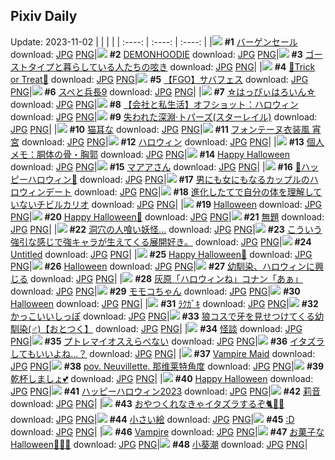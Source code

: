 ## Pixiv Daily
Update: 2023-11-02
|      |      |      |
| :----: | :----: | :----: |
|![](https://pixiv.microyu.workers.dev/c/240x480/img-master/img/2023/10/31/06/00/13/112996609_p0_master1200.jpg) **#1** [バーゲンセール](https://www.pixiv.net/artworks/112996609) download: [JPG](https://pixiv.microyu.workers.dev/img-original/img/2023/10/31/06/00/13/112996609_p0.jpg) [PNG](https://pixiv.microyu.workers.dev/img-original/img/2023/10/31/06/00/13/112996609_p0.png)|![](https://pixiv.microyu.workers.dev/c/240x480/img-master/img/2023/10/31/00/00/06/112988474_p0_master1200.jpg) **#2** [DEMONHOODIE](https://www.pixiv.net/artworks/112988474) download: [JPG](https://pixiv.microyu.workers.dev/img-original/img/2023/10/31/00/00/06/112988474_p0.jpg) [PNG](https://pixiv.microyu.workers.dev/img-original/img/2023/10/31/00/00/06/112988474_p0.png)|![](https://pixiv.microyu.workers.dev/c/240x480/img-master/img/2023/10/31/22/22/53/113022169_p0_master1200.jpg) **#3** [ゴーストタイプと暮らしている人たちの呟き](https://www.pixiv.net/artworks/113022169) download: [JPG](https://pixiv.microyu.workers.dev/img-original/img/2023/10/31/22/22/53/113022169_p0.jpg) [PNG](https://pixiv.microyu.workers.dev/img-original/img/2023/10/31/22/22/53/113022169_p0.png)|
|![](https://pixiv.microyu.workers.dev/c/240x480/img-master/img/2023/10/31/00/00/45/112988690_p0_master1200.jpg) **#4** [🎃Trick or Treat🎃](https://www.pixiv.net/artworks/112988690) download: [JPG](https://pixiv.microyu.workers.dev/img-original/img/2023/10/31/00/00/45/112988690_p0.jpg) [PNG](https://pixiv.microyu.workers.dev/img-original/img/2023/10/31/00/00/45/112988690_p0.png)|![](https://pixiv.microyu.workers.dev/c/240x480/img-master/img/2023/10/31/00/18/05/112990078_p0_master1200.jpg) **#5** [【FGO】サバフェス](https://www.pixiv.net/artworks/112990078) download: [JPG](https://pixiv.microyu.workers.dev/img-original/img/2023/10/31/00/18/05/112990078_p0.jpg) [PNG](https://pixiv.microyu.workers.dev/img-original/img/2023/10/31/00/18/05/112990078_p0.png)|![](https://pixiv.microyu.workers.dev/c/240x480/img-master/img/2023/10/31/00/00/46/112988692_p0_master1200.jpg) **#6** [スペと兵長9](https://www.pixiv.net/artworks/112988692) download: [JPG](https://pixiv.microyu.workers.dev/img-original/img/2023/10/31/00/00/46/112988692_p0.jpg) [PNG](https://pixiv.microyu.workers.dev/img-original/img/2023/10/31/00/00/46/112988692_p0.png)|
|![](https://pixiv.microyu.workers.dev/c/240x480/img-master/img/2023/10/31/18/32/21/113011373_p0_master1200.jpg) **#7** [☆はっぴぃはろいん☆](https://www.pixiv.net/artworks/113011373) download: [JPG](https://pixiv.microyu.workers.dev/img-original/img/2023/10/31/18/32/21/113011373_p0.jpg) [PNG](https://pixiv.microyu.workers.dev/img-original/img/2023/10/31/18/32/21/113011373_p0.png)|![](https://pixiv.microyu.workers.dev/c/240x480/img-master/img/2023/10/31/12/00/19/113002359_p0_master1200.jpg) **#8** [【会社と私生活】オフショット：ハロウィン](https://www.pixiv.net/artworks/113002359) download: [JPG](https://pixiv.microyu.workers.dev/img-original/img/2023/10/31/12/00/19/113002359_p0.jpg) [PNG](https://pixiv.microyu.workers.dev/img-original/img/2023/10/31/12/00/19/113002359_p0.png)|![](https://pixiv.microyu.workers.dev/c/240x480/img-master/img/2023/10/31/01/19/08/112992279_p0_master1200.jpg) **#9** [失われた深淵·トパーズ(スターレイル)](https://www.pixiv.net/artworks/112992279) download: [JPG](https://pixiv.microyu.workers.dev/img-original/img/2023/10/31/01/19/08/112992279_p0.jpg) [PNG](https://pixiv.microyu.workers.dev/img-original/img/2023/10/31/01/19/08/112992279_p0.png)|
|![](https://pixiv.microyu.workers.dev/c/240x480/img-master/img/2023/10/31/00/55/04/112991451_p0_master1200.jpg) **#10** [猫耳な](https://www.pixiv.net/artworks/112991451) download: [JPG](https://pixiv.microyu.workers.dev/img-original/img/2023/10/31/00/55/04/112991451_p0.jpg) [PNG](https://pixiv.microyu.workers.dev/img-original/img/2023/10/31/00/55/04/112991451_p0.png)|![](https://pixiv.microyu.workers.dev/c/240x480/img-master/img/2023/10/31/00/00/25/112988602_p0_master1200.jpg) **#11** [フォンテーヌ衣装風 宵宮](https://www.pixiv.net/artworks/112988602) download: [JPG](https://pixiv.microyu.workers.dev/img-original/img/2023/10/31/00/00/25/112988602_p0.jpg) [PNG](https://pixiv.microyu.workers.dev/img-original/img/2023/10/31/00/00/25/112988602_p0.png)|![](https://pixiv.microyu.workers.dev/c/240x480/img-master/img/2023/10/31/21/38/48/113019818_p0_master1200.jpg) **#12** [ハロウィン](https://www.pixiv.net/artworks/113019818) download: [JPG](https://pixiv.microyu.workers.dev/img-original/img/2023/10/31/21/38/48/113019818_p0.jpg) [PNG](https://pixiv.microyu.workers.dev/img-original/img/2023/10/31/21/38/48/113019818_p0.png)|
|![](https://pixiv.microyu.workers.dev/c/240x480/img-master/img/2023/10/31/07/00/11/112997470_p0_master1200.jpg) **#13** [個人メモ：胴体の骨・胸郭](https://www.pixiv.net/artworks/112997470) download: [JPG](https://pixiv.microyu.workers.dev/img-original/img/2023/10/31/07/00/11/112997470_p0.jpg) [PNG](https://pixiv.microyu.workers.dev/img-original/img/2023/10/31/07/00/11/112997470_p0.png)|![](https://pixiv.microyu.workers.dev/c/240x480/img-master/img/2023/10/31/00/14/27/112989904_p0_master1200.jpg) **#14** [Happy Halloween](https://www.pixiv.net/artworks/112989904) download: [JPG](https://pixiv.microyu.workers.dev/img-original/img/2023/10/31/00/14/27/112989904_p0.jpg) [PNG](https://pixiv.microyu.workers.dev/img-original/img/2023/10/31/00/14/27/112989904_p0.png)|![](https://pixiv.microyu.workers.dev/c/240x480/img-master/img/2023/11/01/00/00/47/113027725_p0_master1200.jpg) **#15** [マアアさん](https://www.pixiv.net/artworks/113027725) download: [JPG](https://pixiv.microyu.workers.dev/img-original/img/2023/11/01/00/00/47/113027725_p0.jpg) [PNG](https://pixiv.microyu.workers.dev/img-original/img/2023/11/01/00/00/47/113027725_p0.png)|
|![](https://pixiv.microyu.workers.dev/c/240x480/img-master/img/2023/11/01/00/00/49/113027730_p0_master1200.jpg) **#16** [🎃ハッピーハロウィン🎃](https://www.pixiv.net/artworks/113027730) download: [JPG](https://pixiv.microyu.workers.dev/img-original/img/2023/11/01/00/00/49/113027730_p0.jpg) [PNG](https://pixiv.microyu.workers.dev/img-original/img/2023/11/01/00/00/49/113027730_p0.png)|![](https://pixiv.microyu.workers.dev/c/240x480/img-master/img/2023/10/31/00/02/09/112988984_p0_master1200.jpg) **#17** [男にも女にもなるカップルのハロウィンデート](https://www.pixiv.net/artworks/112988984) download: [JPG](https://pixiv.microyu.workers.dev/img-original/img/2023/10/31/00/02/09/112988984_p0.jpg) [PNG](https://pixiv.microyu.workers.dev/img-original/img/2023/10/31/00/02/09/112988984_p0.png)|![](https://pixiv.microyu.workers.dev/c/240x480/img-master/img/2023/10/31/00/02/25/112989025_p0_master1200.jpg) **#18** [進化したてで自分の体を理解していないチビルカリオ](https://www.pixiv.net/artworks/112989025) download: [JPG](https://pixiv.microyu.workers.dev/img-original/img/2023/10/31/00/02/25/112989025_p0.jpg) [PNG](https://pixiv.microyu.workers.dev/img-original/img/2023/10/31/00/02/25/112989025_p0.png)|
|![](https://pixiv.microyu.workers.dev/c/240x480/img-master/img/2023/10/31/00/00/12/112988531_p0_master1200.jpg) **#19** [Halloween](https://www.pixiv.net/artworks/112988531) download: [JPG](https://pixiv.microyu.workers.dev/img-original/img/2023/10/31/00/00/12/112988531_p0.jpg) [PNG](https://pixiv.microyu.workers.dev/img-original/img/2023/10/31/00/00/12/112988531_p0.png)|![](https://pixiv.microyu.workers.dev/c/240x480/img-master/img/2023/10/31/21/09/29/113018348_p0_master1200.jpg) **#20** [Happy Halloween🎃](https://www.pixiv.net/artworks/113018348) download: [JPG](https://pixiv.microyu.workers.dev/img-original/img/2023/10/31/21/09/29/113018348_p0.jpg) [PNG](https://pixiv.microyu.workers.dev/img-original/img/2023/10/31/21/09/29/113018348_p0.png)|![](https://pixiv.microyu.workers.dev/c/240x480/img-master/img/2023/10/31/06/55/15/112997342_p0_master1200.jpg) **#21** [無題](https://www.pixiv.net/artworks/112997342) download: [JPG](https://pixiv.microyu.workers.dev/img-original/img/2023/10/31/06/55/15/112997342_p0.jpg) [PNG](https://pixiv.microyu.workers.dev/img-original/img/2023/10/31/06/55/15/112997342_p0.png)|
|![](https://pixiv.microyu.workers.dev/c/240x480/img-master/img/2023/10/31/02/42/07/112994099_p0_master1200.jpg) **#22** [洞穴の人喰い妖怪...](https://www.pixiv.net/artworks/112994099) download: [JPG](https://pixiv.microyu.workers.dev/img-original/img/2023/10/31/02/42/07/112994099_p0.jpg) [PNG](https://pixiv.microyu.workers.dev/img-original/img/2023/10/31/02/42/07/112994099_p0.png)|![](https://pixiv.microyu.workers.dev/c/240x480/img-master/img/2023/11/01/09/27/36/113038502_p0_master1200.jpg) **#23** [こういう強引な感じで強キャラが生えてくる展開好き。](https://www.pixiv.net/artworks/113038502) download: [JPG](https://pixiv.microyu.workers.dev/img-original/img/2023/11/01/09/27/36/113038502_p0.jpg) [PNG](https://pixiv.microyu.workers.dev/img-original/img/2023/11/01/09/27/36/113038502_p0.png)|![](https://pixiv.microyu.workers.dev/c/240x480/img-master/img/2023/11/01/00/09/21/113028466_p0_master1200.jpg) **#24** [Untitled](https://www.pixiv.net/artworks/113028466) download: [JPG](https://pixiv.microyu.workers.dev/img-original/img/2023/11/01/00/09/21/113028466_p0.jpg) [PNG](https://pixiv.microyu.workers.dev/img-original/img/2023/11/01/00/09/21/113028466_p0.png)|
|![](https://pixiv.microyu.workers.dev/c/240x480/img-master/img/2023/10/31/19/11/32/113012961_p0_master1200.jpg) **#25** [Happy Halloween🎃](https://www.pixiv.net/artworks/113012961) download: [JPG](https://pixiv.microyu.workers.dev/img-original/img/2023/10/31/19/11/32/113012961_p0.jpg) [PNG](https://pixiv.microyu.workers.dev/img-original/img/2023/10/31/19/11/32/113012961_p0.png)|![](https://pixiv.microyu.workers.dev/c/240x480/img-master/img/2023/10/31/21/31/45/113019463_p0_master1200.jpg) **#26** [Halloween](https://www.pixiv.net/artworks/113019463) download: [JPG](https://pixiv.microyu.workers.dev/img-original/img/2023/10/31/21/31/45/113019463_p0.jpg) [PNG](https://pixiv.microyu.workers.dev/img-original/img/2023/10/31/21/31/45/113019463_p0.png)|![](https://pixiv.microyu.workers.dev/c/240x480/img-master/img/2023/10/31/00/02/21/112989017_p0_master1200.jpg) **#27** [幼馴染、ハロウィンに興じる](https://www.pixiv.net/artworks/112989017) download: [JPG](https://pixiv.microyu.workers.dev/img-original/img/2023/10/31/00/02/21/112989017_p0.jpg) [PNG](https://pixiv.microyu.workers.dev/img-original/img/2023/10/31/00/02/21/112989017_p0.png)|
|![](https://pixiv.microyu.workers.dev/c/240x480/img-master/img/2023/10/31/13/55/48/113002369_p0_master1200.jpg) **#28** [灰原「ハロウィンね」コナン「あぁ」](https://www.pixiv.net/artworks/113002369) download: [JPG](https://pixiv.microyu.workers.dev/img-original/img/2023/10/31/13/55/48/113002369_p0.jpg) [PNG](https://pixiv.microyu.workers.dev/img-original/img/2023/10/31/13/55/48/113002369_p0.png)|![](https://pixiv.microyu.workers.dev/c/240x480/img-master/img/2023/11/01/00/00/38/113027691_p0_master1200.jpg) **#29** [モモコちゃん](https://www.pixiv.net/artworks/113027691) download: [JPG](https://pixiv.microyu.workers.dev/img-original/img/2023/11/01/00/00/38/113027691_p0.jpg) [PNG](https://pixiv.microyu.workers.dev/img-original/img/2023/11/01/00/00/38/113027691_p0.png)|![](https://pixiv.microyu.workers.dev/c/240x480/img-master/img/2023/10/31/20/25/42/113016121_p0_master1200.jpg) **#30** [Halloween](https://www.pixiv.net/artworks/113016121) download: [JPG](https://pixiv.microyu.workers.dev/img-original/img/2023/10/31/20/25/42/113016121_p0.jpg) [PNG](https://pixiv.microyu.workers.dev/img-original/img/2023/10/31/20/25/42/113016121_p0.png)|
|![](https://pixiv.microyu.workers.dev/c/240x480/img-master/img/2023/11/01/00/24/35/113029153_p0_master1200.jpg) **#31** [ﾗｸｶﾞｷ](https://www.pixiv.net/artworks/113029153) download: [JPG](https://pixiv.microyu.workers.dev/img-original/img/2023/11/01/00/24/35/113029153_p0.jpg) [PNG](https://pixiv.microyu.workers.dev/img-original/img/2023/11/01/00/24/35/113029153_p0.png)|![](https://pixiv.microyu.workers.dev/c/240x480/img-master/img/2023/10/31/23/42/14/113026351_p0_master1200.jpg) **#32** [かっこいいしっぽ](https://www.pixiv.net/artworks/113026351) download: [JPG](https://pixiv.microyu.workers.dev/img-original/img/2023/10/31/23/42/14/113026351_p0.jpg) [PNG](https://pixiv.microyu.workers.dev/img-original/img/2023/10/31/23/42/14/113026351_p0.png)|![](https://pixiv.microyu.workers.dev/c/240x480/img-master/img/2023/11/01/12/00/13/113041250_p0_master1200.jpg) **#33** [狼コスで牙を見せつけてくる幼馴染(♂)【おとつく】](https://www.pixiv.net/artworks/113041250) download: [JPG](https://pixiv.microyu.workers.dev/img-original/img/2023/11/01/12/00/13/113041250_p0.jpg) [PNG](https://pixiv.microyu.workers.dev/img-original/img/2023/11/01/12/00/13/113041250_p0.png)|
|![](https://pixiv.microyu.workers.dev/c/240x480/img-master/img/2023/11/01/06/09/11/113035760_p0_master1200.jpg) **#34** [怪談](https://www.pixiv.net/artworks/113035760) download: [JPG](https://pixiv.microyu.workers.dev/img-original/img/2023/11/01/06/09/11/113035760_p0.jpg) [PNG](https://pixiv.microyu.workers.dev/img-original/img/2023/11/01/06/09/11/113035760_p0.png)|![](https://pixiv.microyu.workers.dev/c/240x480/img-master/img/2023/10/31/16/28/38/113007563_p0_master1200.jpg) **#35** [プトレマイオスえらべない](https://www.pixiv.net/artworks/113007563) download: [JPG](https://pixiv.microyu.workers.dev/img-original/img/2023/10/31/16/28/38/113007563_p0.jpg) [PNG](https://pixiv.microyu.workers.dev/img-original/img/2023/10/31/16/28/38/113007563_p0.png)|![](https://pixiv.microyu.workers.dev/c/240x480/img-master/img/2023/10/31/21/37/50/113019768_p0_master1200.jpg) **#36** [イタズラしてもいいよね…？](https://www.pixiv.net/artworks/113019768) download: [JPG](https://pixiv.microyu.workers.dev/img-original/img/2023/10/31/21/37/50/113019768_p0.jpg) [PNG](https://pixiv.microyu.workers.dev/img-original/img/2023/10/31/21/37/50/113019768_p0.png)|
|![](https://pixiv.microyu.workers.dev/c/240x480/img-master/img/2023/10/31/00/05/48/112989372_p0_master1200.jpg) **#37** [Vampire Maid](https://www.pixiv.net/artworks/112989372) download: [JPG](https://pixiv.microyu.workers.dev/img-original/img/2023/10/31/00/05/48/112989372_p0.jpg) [PNG](https://pixiv.microyu.workers.dev/img-original/img/2023/10/31/00/05/48/112989372_p0.png)|![](https://pixiv.microyu.workers.dev/c/240x480/img-master/img/2023/10/31/04/04/17/112995217_p0_master1200.jpg) **#38** [pov. Neuvillette. 那维莱特角度](https://www.pixiv.net/artworks/112995217) download: [JPG](https://pixiv.microyu.workers.dev/img-original/img/2023/10/31/04/04/17/112995217_p0.jpg) [PNG](https://pixiv.microyu.workers.dev/img-original/img/2023/10/31/04/04/17/112995217_p0.png)|![](https://pixiv.microyu.workers.dev/c/240x480/img-master/img/2023/10/31/00/00/52/112988709_p0_master1200.jpg) **#39** [乾杯しましょ💕](https://www.pixiv.net/artworks/112988709) download: [JPG](https://pixiv.microyu.workers.dev/img-original/img/2023/10/31/00/00/52/112988709_p0.jpg) [PNG](https://pixiv.microyu.workers.dev/img-original/img/2023/10/31/00/00/52/112988709_p0.png)|
|![](https://pixiv.microyu.workers.dev/c/240x480/img-master/img/2023/10/31/15/13/36/113006058_p0_master1200.jpg) **#40** [Happy Halloween](https://www.pixiv.net/artworks/113006058) download: [JPG](https://pixiv.microyu.workers.dev/img-original/img/2023/10/31/15/13/36/113006058_p0.jpg) [PNG](https://pixiv.microyu.workers.dev/img-original/img/2023/10/31/15/13/36/113006058_p0.png)|![](https://pixiv.microyu.workers.dev/c/240x480/img-master/img/2023/10/31/18/49/04/113011939_p0_master1200.jpg) **#41** [ハッピーハロウィン2023](https://www.pixiv.net/artworks/113011939) download: [JPG](https://pixiv.microyu.workers.dev/img-original/img/2023/10/31/18/49/04/113011939_p0.jpg) [PNG](https://pixiv.microyu.workers.dev/img-original/img/2023/10/31/18/49/04/113011939_p0.png)|![](https://pixiv.microyu.workers.dev/c/240x480/img-master/img/2023/10/31/15/09/45/113005991_p0_master1200.jpg) **#42** [莉音](https://www.pixiv.net/artworks/113005991) download: [JPG](https://pixiv.microyu.workers.dev/img-original/img/2023/10/31/15/09/45/113005991_p0.jpg) [PNG](https://pixiv.microyu.workers.dev/img-original/img/2023/10/31/15/09/45/113005991_p0.png)|
|![](https://pixiv.microyu.workers.dev/c/240x480/img-master/img/2023/10/31/10/30/01/113000771_p0_master1200.jpg) **#43** [おやつくれなきゃイタズラするぞ🐈👻🎃](https://www.pixiv.net/artworks/113000771) download: [JPG](https://pixiv.microyu.workers.dev/img-original/img/2023/10/31/10/30/01/113000771_p0.jpg) [PNG](https://pixiv.microyu.workers.dev/img-original/img/2023/10/31/10/30/01/113000771_p0.png)|![](https://pixiv.microyu.workers.dev/c/240x480/img-master/img/2023/10/31/21/59/53/113020940_p0_master1200.jpg) **#44** [小さい絵](https://www.pixiv.net/artworks/113020940) download: [JPG](https://pixiv.microyu.workers.dev/img-original/img/2023/10/31/21/59/53/113020940_p0.jpg) [PNG](https://pixiv.microyu.workers.dev/img-original/img/2023/10/31/21/59/53/113020940_p0.png)|![](https://pixiv.microyu.workers.dev/c/240x480/img-master/img/2023/10/31/14/01/41/113004733_p0_master1200.jpg) **#45** [:D](https://www.pixiv.net/artworks/113004733) download: [JPG](https://pixiv.microyu.workers.dev/img-original/img/2023/10/31/14/01/41/113004733_p0.jpg) [PNG](https://pixiv.microyu.workers.dev/img-original/img/2023/10/31/14/01/41/113004733_p0.png)|
|![](https://pixiv.microyu.workers.dev/c/240x480/img-master/img/2023/10/31/20/47/11/113017158_p0_master1200.jpg) **#46** [Vampire](https://www.pixiv.net/artworks/113017158) download: [JPG](https://pixiv.microyu.workers.dev/img-original/img/2023/10/31/20/47/11/113017158_p0.jpg) [PNG](https://pixiv.microyu.workers.dev/img-original/img/2023/10/31/20/47/11/113017158_p0.png)|![](https://pixiv.microyu.workers.dev/c/240x480/img-master/img/2023/10/31/21/58/27/113020866_p0_master1200.jpg) **#47** [お菓子なHalloween🎃🍭💜](https://www.pixiv.net/artworks/113020866) download: [JPG](https://pixiv.microyu.workers.dev/img-original/img/2023/10/31/21/58/27/113020866_p0.jpg) [PNG](https://pixiv.microyu.workers.dev/img-original/img/2023/10/31/21/58/27/113020866_p0.png)|![](https://pixiv.microyu.workers.dev/c/240x480/img-master/img/2023/10/31/21/31/35/113019456_p0_master1200.jpg) **#48** [小葵潮](https://www.pixiv.net/artworks/113019456) download: [JPG](https://pixiv.microyu.workers.dev/img-original/img/2023/10/31/21/31/35/113019456_p0.jpg) [PNG](https://pixiv.microyu.workers.dev/img-original/img/2023/10/31/21/31/35/113019456_p0.png)|
